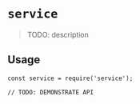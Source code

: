 # `service`

> TODO: description

## Usage

```
const service = require('service');

// TODO: DEMONSTRATE API
```
